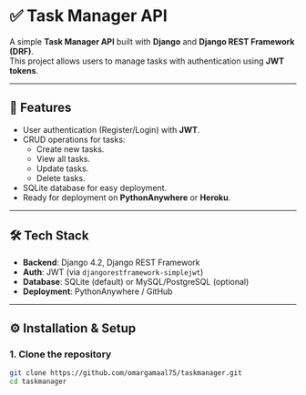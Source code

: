 # ✅ Task Manager API

A simple **Task Manager API** built with **Django** and **Django REST Framework (DRF)**.  
This project allows users to manage tasks with authentication using **JWT tokens**.

---

## 🚀 Features
- User authentication (Register/Login) with **JWT**.
- CRUD operations for tasks:
  - Create new tasks.
  - View all tasks.
  - Update tasks.
  - Delete tasks.
- SQLite database for easy deployment.
- Ready for deployment on **PythonAnywhere** or **Heroku**.

---

## 🛠️ Tech Stack
- **Backend**: Django 4.2, Django REST Framework
- **Auth**: JWT (via `djangorestframework-simplejwt`)
- **Database**: SQLite (default) or MySQL/PostgreSQL (optional)
- **Deployment**: PythonAnywhere / GitHub

---

## ⚙️ Installation & Setup

### 1. Clone the repository
```bash
git clone https://github.com/omargamaal75/taskmanager.git
cd taskmanager
